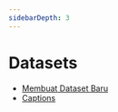 ```yaml
---
sidebarDepth: 3
---
```


# Datasets

- [Membuat Dataset Baru](../datasets/dataset-baru.md)
- [Captions](../datasets/captions.md)
